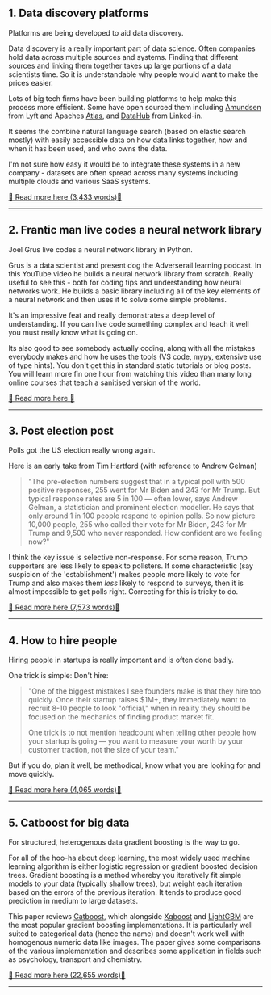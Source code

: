 ## 1. Data discovery platforms

Platforms are being developed to aid data discovery.

Data discovery is a really important part of data science. Often companies hold data across multiple sources and systems. Finding that different sources and linking them together takes up large portions of a data scientists time. So it is understandable why people would want to make the prices easier.

Lots of big tech firms have been building platforms to help make this process more efficient. Some have open sourced them including [Amundsen](https://www.amundsen.io/amundsen/) from Lyft and Apaches [Atlas](https://atlas.apache.org/#/), and [DataHub](https://linkedin.github.io/datahub/) from Linked-in.

It seems the combine natural language search (based on elastic search mostly) with easily accessible data on how data links together, how and when it has been used, and who owns the data.

I'm not sure how easy it would be to integrate these systems in a new company - datasets are often spread across many systems including multiple clouds and various SaaS systems.

[📖 Read more here (3,433 words)📖](https://eugeneyan.com/writing/data-discovery-platforms/)


---

## 2. Frantic man live codes a neural network library

Joel Grus live codes a neural network library in Python. 

Grus is a data scientist and present dog the Adverserail learning podcast. In this YouTube video he builds a neural network library from scratch. Really useful to see this - both for coding tips and understanding how neural networks work. He builds a basic library including all of the key elements of a neural network and then uses it to solve some simple problems.

It's an impressive feat and really demonstrates a deep level of understanding. If you can live code something complex and teach it well you must really know what is going on.

Its also good to see somebody actually coding, along with all the mistakes everybody makes and how he uses the tools (VS code, mypy, extensive use of type hints). You don't get this in standard static tutorials or blog posts. You will learn more fin one hour from watching this video than many long online courses that teach a sanitised version of the world.

[📖 Read more here 📖](https://www.youtube.com/watch?v=o64FV-ez6Gw&ab_channel=JoelGrus)


---

## 3. Post election post

Polls got the US election really wrong again.

Here is an early take from Tim Hartford (with reference to Andrew Gelman)

> "The pre-election numbers suggest that in a typical poll with 500 positive responses, 255 went for Mr Biden and 243 for Mr Trump. But typical response rates are 5 in 100 — often lower, says Andrew Gelman, a statistician and prominent election modeller. He says that only around 1 in 100 people respond to opinion polls. So now picture 10,000 people, 255 who called their vote for Mr Biden, 243 for Mr Trump and 9,500 who never responded. How confident are we feeling now?"

I think the key issue is selective non-response. For some reason, Trump supporters are less likely to speak to pollsters. If some characteristic  (say suspicion of the 'establishment') makes people more likely to vote for Trump and also makes them *less* likely to respond to surveys, then it is almost impossible to get polls right. Correcting for this is tricky to do.

[📖 Read more here (7,573 words)📖](https://timharford.com/2020/11/why-the-polls-got-it-wrong/)


---

## 4. How to hire people

Hiring people in startups is really important and is often done badly.

One trick is simple: Don't hire:

> "One of the biggest mistakes I see founders make is that they hire too quickly. Once their startup raises $1M+, they immediately want to recruit 8-10 people to look "official," when in reality they should be focused on the mechanics of finding product market fit.
>
> One trick is to not mention headcount when telling other people how your startup is going — you want to measure your worth by your customer traction, not the size of your team."

But if you do, plan it well, be methodical, know what you are looking for and move quickly.

[📖 Read more here (4,065 words)📖](https://eriktorenberg.substack.com/p/frameworks-for-hiring)


---

## 5. Catboost for big data

For structured, heterogenous data gradient boosting is the way to go.

For all of the hoo-ha about deep learning, the most widely used machine learning algorithm is either logistic regression or gradient boosted decision trees. Gradient boosting is a method whereby you iteratively fit simple models to your data (typically shallow trees), but weight each iteration based on the errors of the previous iteration. It tends to produce good prediction in medium to large datasets.

This paper reviews [Catboost](https://catboost.ai/), which alongside [Xgboost](https://xgboost.readthedocs.io/en/latest/) and [LightGBM](https://lightgbm.readthedocs.io/en/latest/) are the most popular gradient boosting implementations. It is particularly well suited to categorical data (hence the name) and doesn't work well with homogenous numeric data like images. The paper gives some comparisons of the various implementation and describes some application in fields such as psychology, transport and chemistry.

[📖 Read more here (22,655 words)📖](https://journalofbigdata.springeropen.com/articles/10.1186/s40537-020-00369-8)


---